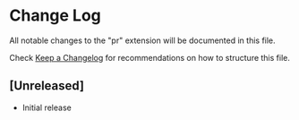 # Change Log

All notable changes to the "pr" extension will be documented in this file.

Check [Keep a Changelog](http://keepachangelog.com/) for recommendations on how to structure this file.

## [Unreleased]

- Initial release